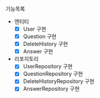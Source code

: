 기능목록
- 엔티티
  - [x] User 구현
  - [x] Question 구현
  - [x] DeleteHistory 구현
  - [x] Answer 구현
- 리포지토리
  - [x] UserRepository 구현
  - [x] QuestionRepository 구현
  - [x] DeleteHistoryRepository 구현
  - [x] AnswerRepository 구현
